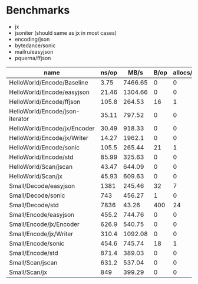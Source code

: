 # Benchmarks

* jx
* jsoniter (should same as jx in most cases)
* encoding/json
* bytedance/sonic
* mailru/easyjson
* pquerna/ffjson

| name                            | ns/op | MB/s    | B/op | allocs/op |
|---------------------------------|-------|---------|------|-----------|
| HelloWorld/Encode/Baseline      | 3.75  | 7466.65 | 0    | 0         |
| HelloWorld/Encode/easyjson      | 21.46 | 1304.66 | 0    | 0         |
| HelloWorld/Encode/ffjson        | 105.8 | 264.53  | 16   | 1         |
| HelloWorld/Encode/json-iterator | 35.11 | 797.52  | 0    | 0         |
| HelloWorld/Encode/jx/Encoder    | 30.49 | 918.33  | 0    | 0         |
| HelloWorld/Encode/jx/Writer     | 14.27 | 1962.1  | 0    | 0         |
| HelloWorld/Encode/sonic         | 105.5 | 265.44  | 21   | 1         |
| HelloWorld/Encode/std           | 85.99 | 325.63  | 0    | 0         |
| HelloWorld/Scan/jscan           | 43.47 | 644.09  | 0    | 0         |
| HelloWorld/Scan/jx              | 45.93 | 609.63  | 0    | 0         |
| Small/Decode/easyjson           | 1381  | 245.46  | 32   | 7         |
| Small/Decode/sonic              | 743   | 456.27  | 1    | 0         |
| Small/Decode/std                | 7836  | 43.26   | 400  | 24        |
| Small/Encode/easyjson           | 455.2 | 744.76  | 0    | 0         |
| Small/Encode/jx/Encoder         | 626.9 | 540.75  | 0    | 0         |
| Small/Encode/jx/Writer          | 310.4 | 1092.08 | 0    | 0         |
| Small/Encode/sonic              | 454.6 | 745.74  | 18   | 1         |
| Small/Encode/std                | 871.4 | 389.03  | 0    | 0         |
| Small/Scan/jscan                | 631.2 | 537.04  | 0    | 0         |
| Small/Scan/jx                   | 849   | 399.29  | 0    | 0         |
